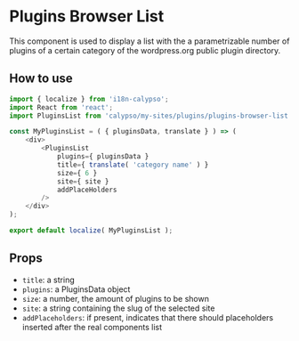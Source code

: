 # Plugins Browser List

This component is used to display a list with the a parametrizable number of plugins of a certain category of the wordpress.org public plugin directory.

## How to use

```js
import { localize } from 'i18n-calypso';
import React from 'react';
import PluginsList from 'calypso/my-sites/plugins/plugins-browser-list';

const MyPluginsList = ( { pluginsData, translate } ) => (
	<div>
		<PluginsList
			plugins={ pluginsData }
			title={ translate( 'category name' ) }
			size={ 6 }
			site={ site }
			addPlaceHolders
		/>
	</div>
);

export default localize( MyPluginsList );
```

## Props

- `title`: a string
- `plugins`: a PluginsData object
- `size`: a number, the amount of plugins to be shown
- `site`: a string containing the slug of the selected site
- `addPlaceholders`: if present, indicates that there should placeholders inserted after the real components list
